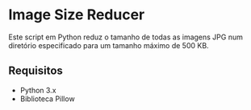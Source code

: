 # Image Size Reducer

Este script em Python reduz o tamanho de todas as imagens JPG num diretório especificado para um tamanho máximo de 500 KB.

## Requisitos

- Python 3.x
- Biblioteca Pillow
